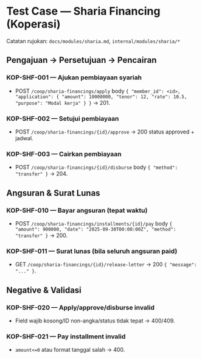 # Test Case — Sharia Financing (Koperasi)

Catatan rujukan: `docs/modules/sharia.md`, `internal/modules/sharia/*`

## Pengajuan → Persetujuan → Pencairan

### KOP-SHF-001 — Ajukan pembiayaan syariah
- POST `/coop/sharia-financings/apply` body `{ "member_id": <id>, "application": { "amount": 10000000, "tenor": 12, "rate": 10.5, "purpose": "Modal kerja" } }` → 201.

### KOP-SHF-002 — Setujui pembiayaan
- POST `/coop/sharia-financings/{id}/approve` → 200 status approved + jadwal.

### KOP-SHF-003 — Cairkan pembiayaan
- POST `/coop/sharia-financings/{id}/disburse` body `{ "method": "transfer" }` → 204.

## Angsuran & Surat Lunas

### KOP-SHF-010 — Bayar angsuran (tepat waktu)
- POST `/coop/sharia-financings/installments/{id}/pay` body `{ "amount": 900000, "date": "2025-09-30T00:00:00Z", "method": "transfer" }` → 200.

### KOP-SHF-011 — Surat lunas (bila seluruh angsuran paid)
- GET `/coop/sharia-financings/{id}/release-letter` → 200 `{ "message": "..." }`.

## Negative & Validasi

### KOP-SHF-020 — Apply/approve/disburse invalid
- Field wajib kosong/ID non-angka/status tidak tepat → 400/409.

### KOP-SHF-021 — Pay installment invalid
- `amount<=0` atau format tanggal salah → 400.

